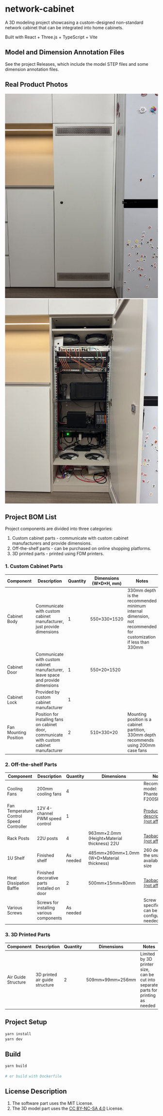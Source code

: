 # network-cabinet

A 3D modeling project showcasing a custom-designed non-standard network cabinet that can be integrated into home cabinets.

Built with React + Three.js + TypeScript + Vite

## Model and Dimension Annotation Files

See the project Releases, which include the model STEP files and some dimension annotation files.

## Real Product Photos

![closedoor](./imags/closedoor.jpg)
![opendoor](./imags/opendoor.jpg)

## Project BOM List

Project components are divided into three categories:

1. Custom cabinet parts - communicate with custom cabinet manufacturers and provide dimensions.
2. Off-the-shelf parts - can be purchased on online shopping platforms.
3. 3D printed parts - printed using FDM printers.

### 1. Custom Cabinet Parts

| Component             | Description                                                                                | Quantity | Dimensions (W×D×H, mm) | Notes                                                                                                           |
| --------------------- | ------------------------------------------------------------------------------------------ | -------- | ---------------------- | --------------------------------------------------------------------------------------------------------------- |
| Cabinet Body          | Communicate with custom cabinet manufacturer, just provide dimensions                      | 1        | 550×330×1520           | 330mm depth is the recommended minimum internal dimension, not recommended for customization if less than 330mm |
| Cabinet Door          | Communicate with custom cabinet manufacturer, leave space and provide dimensions           | 1        | 550×20×1520            |                                                                                                                 |
| Cabinet Lock          | Provided by custom cabinet manufacturer                                                    | 1        |                        |                                                                                                                 |
| Fan Mounting Position | Position for installing fans on cabinet door, communicate with custom cabinet manufacturer | 2        | 510×330×20             | Mounting position is a cabinet partition, 330mm depth recommends using 200mm case fans                          |

### 2. Off-the-shelf Parts

| Component                                | Description                                 | Quantity  | Dimensions                                  | Notes                                                                                                |
| ---------------------------------------- | ------------------------------------------- | --------- | ------------------------------------------- | ---------------------------------------------------------------------------------------------------- |
| Cooling Fans                             | 200mm cooling fans                          | 4         |                                             | Recommended model: Phanteks PH-F200SP                                                                |
| Fan Temperature Control Speed Controller | 12V 4-channel PWM speed control             | 1         |                                             | [Product description (not affiliate)](http://jzcet.com/product/wenkong/20190524/62.html)             |
| Rack Posts                               | 22U posts                                   | 4         | 963mm×2.0mm (Height×Material thickness) 22U | [Taobao link (not affiliate)](https://item.taobao.com/item.htm?id=659182990496&skuId=4750798892337)  |
| 1U Shelf                                 | Finished shelf                              | As needed | 485mm×260mm×1.0mm (W×D×Material thickness)  | 260 depth is the smallest available shelf size                                                       |
| Heat Dissipation Baffle                  | Finished decorative parts installed on door | 2         | 500mm×15mm×80mm                             | [Taobao link (not affiliate)](https://detail.tmall.com/item.htm?id=729813476832&skuId=5057624064466) |
| Various Screws                           | Screws for installing various components    | As needed |                                             | Screw specifications can be configured as needed                                                     |

### 3. 3D Printed Parts

| Component           | Description                    | Quantity | Dimensions       | Notes                                                                             |
| ------------------- | ------------------------------ | -------- | ---------------- | --------------------------------------------------------------------------------- |
| Air Guide Structure | 3D printed air guide structure | 2        | 509mm×99mm×256mm | Limited by 3D printer size, can be cut into separate parts for printing as needed |

## Project Setup

```bash
yarn install
yarn dev
```

## Build

```bash
yarn build

# or build with Dockerfile
```

## License Description

1. The software part uses the MIT License.
2. The 3D model part uses the [CC BY-NC-SA 4.0](https://creativecommons.org/licenses/by-nc-sa/4.0/) License.
